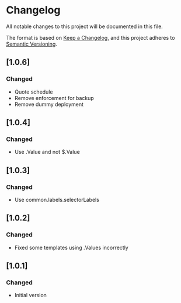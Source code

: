 # Changelog
All notable changes to this project will be documented in this file.

The format is based on [Keep a Changelog](https://keepachangelog.com/en/1.0.0/),
and this project adheres to [Semantic Versioning](https://semver.org/spec/v2.0.0.html).

## [1.0.6]

### Changed

- Quote schedule
- Remove enforcement for backup
- Remove dummy deployment

## [1.0.4]

### Changed

- Use .Value and not $.Value

## [1.0.3]

### Changed

- Use common.labels.selectorLabels

## [1.0.2]

### Changed

- Fixed some templates using .Values incorrectly

## [1.0.1]

### Changed

- Initial version